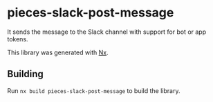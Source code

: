 # pieces-slack-post-message

It sends the message to the Slack channel with support for bot or app tokens.

This library was generated with [Nx](https://nx.dev).

## Building

Run `nx build pieces-slack-post-message` to build the library.
